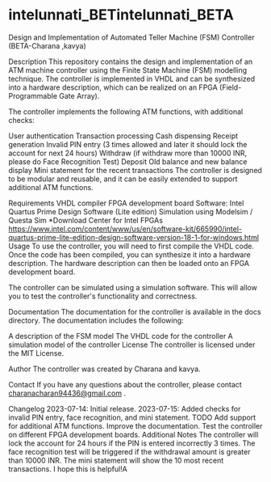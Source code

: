 # intelunnati_BETintelunnati_BETA
Design and Implementation of Automated Teller Machine (FSM) Controller (BETA-Charana ,kavya)

Description
This repository contains the design and implementation of an ATM machine controller using the Finite State Machine (FSM) modelling technique. The controller is implemented in VHDL and can be synthesized into a hardware description, which can be realized on an FPGA (Field-Programmable Gate Array).

The controller implements the following ATM functions, with additional checks:

User authentication
Transaction processing
Cash dispensing
Receipt generation
Invalid PIN entry (3 times allowed and later it should lock the account for next 24 hours)
Withdraw (if withdraw more than 10000 INR, please do Face Recognition Test)
Deposit
Old balance and new balance display
Mini statement for the recent transactions
The controller is designed to be modular and reusable, and it can be easily extended to support additional ATM functions.

Requirements
VHDL compiler
FPGA development board
Software: Intel Quartus Prime Design Software (Lite edition) Simulation using Modelsim / Questa Sim *Download Center for Intel FPGAs https://www.intel.com/content/www/us/en/software-kit/665990/intel-quartus-prime-lite-edition-design-software-version-18-1-for-windows.html
Usage
To use the controller, you will need to first compile the VHDL code. Once the code has been compiled, you can synthesize it into a hardware description. The hardware description can then be loaded onto an FPGA development board.

The controller can be simulated using a simulation software. This will allow you to test the controller's functionality and correctness.

Documentation
The documentation for the controller is available in the docs directory. The documentation includes the following:

A description of the FSM model
The VHDL code for the controller
A simulation model of the controller
License
The controller is licensed under the MIT License.

Author
The controller was created by Charana and kavya.

Contact
If you have any questions about the controller, please contact charanacharan94436@gmail.com .

Changelog
2023-07-14: Initial release.
2023-07-15: Added checks for invalid PIN entry, face recognition, and mini statement.
TODO
Add support for additional ATM functions.
Improve the documentation.
Test the controller on different FPGA development boards.
Additional Notes
The controller will lock the account for 24 hours if the PIN is entered incorrectly 3 times.
The face recognition test will be triggered if the withdrawal amount is greater than 10000 INR.
The mini statement will show the 10 most recent transactions.
I hope this is helpful!A
